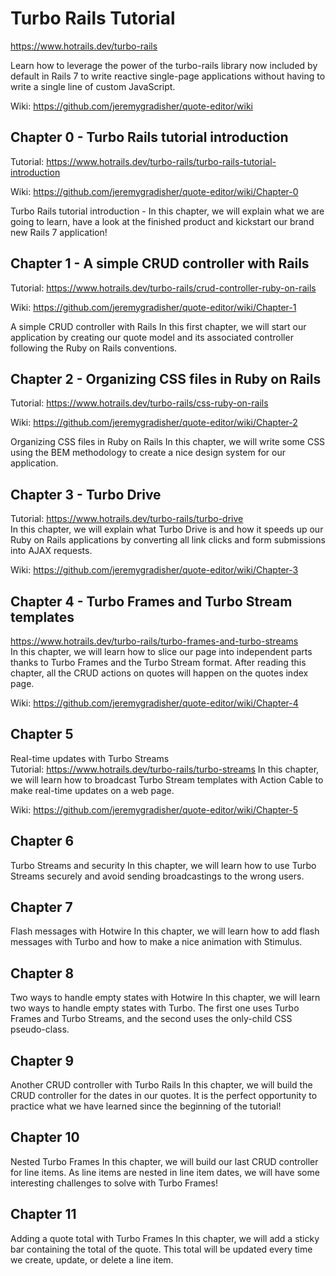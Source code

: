 # Turbo Rails Tutorial
https://www.hotrails.dev/turbo-rails

Learn how to leverage the power of the turbo-rails library now included by default in Rails 7 to write reactive single-page applications without having to write a single line of custom JavaScript.

Wiki: https://github.com/jeremygradisher/quote-editor/wiki

## Chapter 0 - Turbo Rails tutorial introduction
Tutorial: https://www.hotrails.dev/turbo-rails/turbo-rails-tutorial-introduction

Wiki: https://github.com/jeremygradisher/quote-editor/wiki/Chapter-0

Turbo Rails tutorial introduction - 
In this chapter, we will explain what we are going to learn, have a look at the finished product and kickstart our brand new Rails 7 application!

## Chapter 1 - A simple CRUD controller with Rails
Tutorial: https://www.hotrails.dev/turbo-rails/crud-controller-ruby-on-rails

Wiki: https://github.com/jeremygradisher/quote-editor/wiki/Chapter-1

A simple CRUD controller with Rails
In this first chapter, we will start our application by creating our quote model and its associated controller following the Ruby on Rails conventions.

## Chapter 2 - Organizing CSS files in Ruby on Rails
Tutorial: https://www.hotrails.dev/turbo-rails/css-ruby-on-rails

Wiki: https://github.com/jeremygradisher/quote-editor/wiki/Chapter-2

Organizing CSS files in Ruby on Rails
In this chapter, we will write some CSS using the BEM methodology to create a nice design system for our application.

## Chapter 3 - Turbo Drive
Tutorial: https://www.hotrails.dev/turbo-rails/turbo-drive<br>
In this chapter, we will explain what Turbo Drive is and how it speeds up our Ruby on Rails applications by converting all link clicks and form submissions into AJAX requests.

Wiki: https://github.com/jeremygradisher/quote-editor/wiki/Chapter-3

## Chapter 4 - Turbo Frames and Turbo Stream templates
https://www.hotrails.dev/turbo-rails/turbo-frames-and-turbo-streams<br>
In this chapter, we will learn how to slice our page into independent parts thanks to Turbo Frames and the Turbo Stream format. After reading this chapter, all the CRUD actions on quotes will happen on the quotes index page.

Wiki: https://github.com/jeremygradisher/quote-editor/wiki/Chapter-4

## Chapter 5
Real-time updates with Turbo Streams<br>
Tutorial: https://www.hotrails.dev/turbo-rails/turbo-streams
In this chapter, we will learn how to broadcast Turbo Stream templates with Action Cable to make real-time updates on a web page.

Wiki: https://github.com/jeremygradisher/quote-editor/wiki/Chapter-5

## Chapter 6
Turbo Streams and security
In this chapter, we will learn how to use Turbo Streams securely and avoid sending broadcastings to the wrong users.

## Chapter 7
Flash messages with Hotwire
In this chapter, we will learn how to add flash messages with Turbo and how to make a nice animation with Stimulus.

## Chapter 8
Two ways to handle empty states with Hotwire
In this chapter, we will learn two ways to handle empty states with Turbo. The first one uses Turbo Frames and Turbo Streams, and the second uses the only-child CSS pseudo-class.

## Chapter 9
Another CRUD controller with Turbo Rails
In this chapter, we will build the CRUD controller for the dates in our quotes. It is the perfect opportunity to practice what we have learned since the beginning of the tutorial!

## Chapter 10
Nested Turbo Frames
In this chapter, we will build our last CRUD controller for line items. As line items are nested in line item dates, we will have some interesting challenges to solve with Turbo Frames!

## Chapter 11
Adding a quote total with Turbo Frames
In this chapter, we will add a sticky bar containing the total of the quote. This total will be updated every time we create, update, or delete a line item.